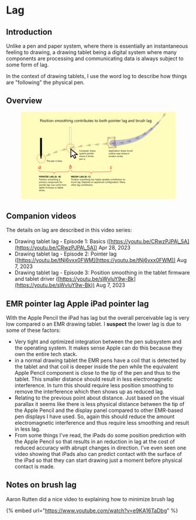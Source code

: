 # Lag

## Introduction

Unlike a pen and paper system, where there is essentially an instantaneous feeling to drawing, a drawing tablet being a digital system where many components are processing and communicating data is always subject to some form of lag.

In the context of drawing tablets, I use the word log to describe how things are "following" the physical pen.&#x20;

## Overview

<figure><img src="../../.gitbook/assets/image (21).png" alt=""><figcaption></figcaption></figure>

## Companion videos

The details on lag are described in this video series:

* Drawing tablet lag - Episode 1: Basics ([https://youtu.be/CRwzPJPA\_5A](https://youtu.be/CRwzPJPA\_5A)) Apr 28, 2023
* Drawing tablet lag - Episode 2: Pointer lag ([https://youtu.be/tNj6vxx0FWM](https://youtu.be/tNj6vxx0FWM))  Aug 7, 2023
* Drawing tablet lag - Episode 3: Position smoothing in the tablet firmware and tablet driver ([https://youtu.be/sWvluY9w-Bk](https://youtu.be/sWvluY9w-Bk))  Aug 7, 2023

## EMR pointer lag Apple iPad pointer lag

With the Apple Pencil the iPad has lag but the overall perceivable lag is very low compared o an EMR drawing tablet. I **suspect** the lower lag is due to some of these factors:

* Very tight and optimized integration between the pen subsystem and the operating system. It makes sense Apple can do this because they own the entire tech stack.
* in a normal drawing tablet the EMR pens have a coil that is detected by the tablet and that coil is deeper inside the pen while the equivalent Apple Pencil component is close to the tip of the pen and thus to the tablet. This smaller distance should result in less electromagnetic interference. In turn this should require less position smoothing to remove the interference which then shows up as reduced lag.
* Relating to the previous point about distance. Just based on the visual parallax it seems like there is less physical distance between the tip of the Apple Pencil and the display panel compared to other EMR-based pen displays I have used. So, again this should reduce the amount electromagnetic interference and thus require less smoothing and result in less lag.
* From some things I've read, the iPads do some position prediction with the Apple Pencil so that results in an reduction in lag at the cost of reduced accuracy with abrupt changes in direction. I've even seen one video showing that iPads also can predict contact with the surface of the iPad so that they can start drawing just a moment before physical contact is made.

## Notes on brush lag

Aaron Rutten did a nice video to explaining how to minimize brush lag

{% embed url="https://www.youtube.com/watch?v=e9KA16TaDbg" %}


